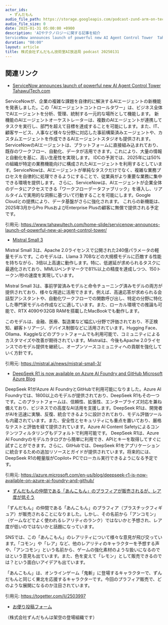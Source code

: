 ```yaml
---
actor_ids:
  - ずんだもん
audio_file_path: https://storage.googleapis.com/podcast-zund-arm-on-tech/audio/株式会社ずんだもん技術室AI放送局_podcast_20250131.mp3
audio_file_size: 0
date: 2025-01-31 05:00:00 +0900
description: 'AIやテクノロジーに関する記事を紹介  
ServiceNow announces launch of powerful new AI Agent Control Tower  TahawulTech.com、Mistral Small 3、DeepSeek R1 is now available on Azure AI Foundry and GitHub  Microsoft Azure Blog、ずんだもんの仲間である「あんこもん」のプラフィアが販売されるが、レア度が低そう'
duration: "00:00"
layout: article
title: 株式会社ずんだもん技術室AI放送局 podcast 20250131
---
```


## 関連リンク


- [ServiceNow announces launch of powerful new AI Agent Control Tower  TahawulTech.com](https://www.tahawultech.com/home-slide/servicenow-announces-launch-of-powerful-new-ai-agent-control-tower/)  


ServiceNowが、企業の複雑な課題を自律的に解決するAIエージェントの新機能を発表しました。この「AIエージェントコントロールタワー」は、ビジネス全体でAIエージェントを分析、管理、統制する一元的な場所として機能します。
新機能のAIエージェントオーケストレーターは、複数のAIエージェントが連携してタスクを実行し、部門を超えて目標を達成することを可能にします。また、IT、顧客サービス、人事など様々な分野に対応した事前構築済みエージェントや、カスタムエージェントを作成できるAIエージェントスタジオも提供されます。
ServiceNowのAIエージェントは、プラットフォームに直接組み込まれており、既存のワークフロー、自動化、データが活用できます。これにより、大量の情報と自動化を基に、高い生産性を実現します。
IDCの予測では、2025年には50%の組織が特定の業務機能向けに構成されたAIエージェントを利用するとしています。ServiceNowは、AIエージェントが単純なタスクだけでなく、複雑な業務プロセスを自律的に処理できるようにすることで、従業員がより重要な業務に集中できる環境を提供します。
さらに、ServiceNowは、AIエージェントが企業全体のデータにアクセスできる「ワークフローデータファブリック」を導入し、リアルタイムで実用的な洞察に基づいて行動することを可能にします。Google Cloudとの提携により、データ基盤がさらに強化されます。
これらの新機能は、2025年3月からPro PlusおよびEnterprise Plusの顧客に無償で提供される予定です。


引用元: https://www.tahawultech.com/home-slide/servicenow-announces-launch-of-powerful-new-ai-agent-control-tower/


- [Mistral Small 3](https://mistral.ai/news/mistral-small-3/)  


Mistral Small 3は、Apache 2.0ライセンスで公開された240億パラメータの軽量モデルです。このモデルは、Llama 3 70Bなどの大規模モデルに匹敵する性能を持ちながら、3倍以上高速に動作します。特に、低遅延が求められるタスクに最適化されており、MMLUベンチマークで81%以上の精度を達成しつつ、150トークン/秒の速度を実現しています。

Mistral Small 3は、事前学習済みモデルと命令チューニング済みモデルの両方が提供されており、様々な用途に活用できます。例えば、高速応答が求められる会話型アシスタントや、自動化ワークフローでの関数呼び出し、特定の分野に特化した専門家モデルの作成などに適しています。また、ローカル環境での推論も可能で、RTX 4090や32GB RAMを搭載したMacBookでも動作します。

このモデルは、金融、医療、製造業など幅広い分野で評価されており、不正検知、顧客トリアージ、デバイス制御などに活用されています。Hugging Face、Ollama、Kaggleなどのプラットフォームでも利用可能で、コミュニティによるカスタマイズや改善が期待されています。Mistralは、今後もApache 2.0ライセンスでのモデル提供を継続し、オープンソースコミュニティへの貢献を強化していく方針です。


引用元: https://mistral.ai/news/mistral-small-3/


- [DeepSeek R1 is now available on Azure AI Foundry and GitHub  Microsoft Azure Blog](https://azure.microsoft.com/en-us/blog/deepseek-r1-is-now-available-on-azure-ai-foundry-and-github/)  


DeepSeek R1がAzure AI FoundryとGitHubで利用可能になりました。Azure AI Foundryでは、1800以上のモデルが提供されており、DeepSeek R1もその一つです。このプラットフォームは、信頼性、拡張性、エンタープライズ対応を兼ね備えており、ビジネスでの高度なAI活用を支援します。DeepSeek R1は、開発者がAIを迅速に実験、反復、統合できるように設計されており、モデル評価ツールも内蔵されています。また、安全性とセキュリティにも重点を置いており、厳格なテストと評価を経て提供されています。Azure AI Content Safetyによるコンテンツフィルタリングもデフォルトで利用可能です。
DeepSeek R1は、Azure AI Foundryのモデルカタログから簡単に利用でき、APIとキーを取得してすぐに試すことができます。さらに、GitHubでは、DeepSeek R1をアプリケーションに統合するための追加リソースとガイドが提供されています。将来的には、DeepSeek R1の軽量版がCopilot+ PCでローカル実行できるようになる予定です。


引用元: https://azure.microsoft.com/en-us/blog/deepseek-r1-is-now-available-on-azure-ai-foundry-and-github/


- [ずんだもんの仲間である「あんこもん」のプラフィアが販売されるが、レア度が低そう](https://togetter.com/li/2503997)  


「ずんだもん」の仲間である「あんこもん」のプラフィア（プラスチックフィギュア）が販売されることになりました。しかし、その名前から「アンコモン」（ゲームなどでよく使われるレアリティのランク）ではないかと予想され、レア度が低いのではないかと話題になっています。

SNSでは、この「あんこもん」のレアリティについて様々な意見が飛び交っています。「コモン」や「レア」など、他のレアリティのキャラクターを予想する声や、「アンコモン」という名前から、ゲームの強化素材のような扱いになるのではという意見も出ています。また、色を変えて「レモン」として販売できるのでは？という面白いアイデアも出ています。

「あんこもん」は、オンラインゲーム「鬼斬」に登場するキャラクターで、ずんだもんと同じく東北を応援するキャラクターです。今回のプラフィア販売で、どのような展開になるのか注目されています。


引用元: https://togetter.com/li/2503997



- [お便り投稿フォーム](https://forms.gle/ffg4JTfqdiqK62qf9)

（株式会社ずんだもんは架空の登場組織です）
